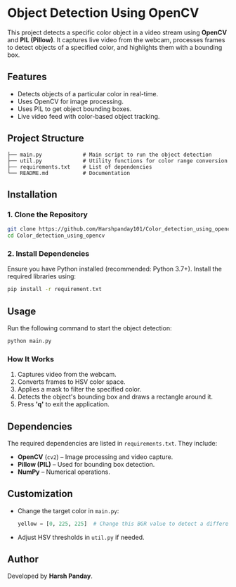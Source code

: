 # Object Detection Using OpenCV

This project detects a specific color object in a video stream using **OpenCV** and **PIL (Pillow)**. It captures live video from the webcam, processes frames to detect objects of a specified color, and highlights them with a bounding box.

## Features
- Detects objects of a particular color in real-time.
- Uses OpenCV for image processing.
- Uses PIL to get object bounding boxes.
- Live video feed with color-based object tracking.

## Project Structure
```
├── main.py             # Main script to run the object detection
├── util.py             # Utility functions for color range conversion
├── requirements.txt    # List of dependencies
└── README.md           # Documentation
```

## Installation
### 1. Clone the Repository
```bash
git clone https://github.com/Harshpanday101/Color_detection_using_opencv.git
cd Color_detection_using_opencv
```

### 2. Install Dependencies
Ensure you have Python installed (recommended: Python 3.7+). Install the required libraries using:
```bash
pip install -r requirement.txt
```

## Usage
Run the following command to start the object detection:
```bash
python main.py
```

### How It Works
1. Captures video from the webcam.
2. Converts frames to HSV color space.
3. Applies a mask to filter the specified color.
4. Detects the object's bounding box and draws a rectangle around it.
5. Press **'q'** to exit the application.

## Dependencies
The required dependencies are listed in `requirements.txt`. They include:
- **OpenCV** (`cv2`) – Image processing and video capture.
- **Pillow (PIL)** – Used for bounding box detection.
- **NumPy** – Numerical operations.

## Customization
- Change the target color in `main.py`:
  ```python
  yellow = [0, 225, 225]  # Change this BGR value to detect a different color
  ```
- Adjust HSV thresholds in `util.py` if needed.


## Author
Developed by **Harsh Panday**.

